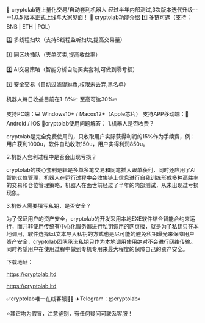 🤖 cryptolab链上量化交易/自动套利机器人
经过半年内部测试,3次版本迭代升级----1.0.5 版本正式上线与大家见面！
🤖 cryptolab功能介绍
1️⃣ 多链可选（支持：BNB | ETH | POL）

2️⃣ 多线程扫块（支持8线程监听扫块,提高交易量）

3️⃣ 同区块插队（夹单买卖,提高收益率）

4️⃣ AI交易策略（智能分析自动买卖套利,可做到零亏损）

5️⃣ 安全交易（自动过滤貔貅币,权限未丢弃,黑名单）

机器人每日收益目前在1-8%💹 至高可达30%🔥

支持PC端：💻 Windows10+ / Macos12+（Apple芯片）
支持APP移动端：📱 Android / IOS
🤖cryptolab使用问题解答：
1.机器人是否收费？

cryptolab是完全免费使用的，只收取用户实际获得利润的15%作为手续费，例：用户获利1000u，软件自动收取150u，用户实得利润850u。

2.机器人套利过程中是否会出现亏损？

cryptolab的核心套利逻辑是多单多笔交易和同笔插入跟单获利，同时还应用了AI智能仓位管理，机器人在运行过程中会收集链上信息进行自我训练形成多种高胜率的交易和仓位管理策略，机器人在面世前经过了半年的内部测试，从未出现过亏损现象。

3.机器人需要填写私钥，是否安全？

为了保证用户的资产安全，cryptolab的开发采用本地EXE软件结合智能合约来运行，而并非使用传统有中心化服务器进行私钥调用的网页版，就是为了私钥只在本地调用，软件选择txt文本导入私钥的方式也是尽可能的避免私钥曝光来保障用户资产安全，cryptolab团队承诺私钥只作为本地调用使用绝对不会进行网络传输。同时希望用户在使用过程中做到专机专用来最大程度的保障自己的资产安全。

下载地址：

https://cryptolab.ltd


https://cryptolab.ltd

✅️cryptolab唯一在线客服💁‍♀️
✈️Telegram：@cryptolabx

⭐️其它均为假冒，注意鉴别，有任何疑问可联系客服！
